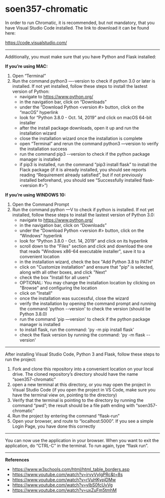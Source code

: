 # soen357-chromatic

In order to run Chromatic, it is recommended, but not mandatory, that you have Visual Studio Code installed. The link to download it can be found here: 

https://code.visualstudio.com/
____________________________________________________________________________________

Additionally, you must make sure that you have Python and Flask installed:

**If you’re using MAC:**

1) Open “Terminal”
2) Run the command python3 —-version to check if python 3.0 or later is installed. If not yet installed, follow these steps to install the lastest version of Python:
	- navigate to https://www.python.org/
	- in the navigation bar, click on “Downloads”
	- under the “Download Python <version #> button, click on the “macOS” hyperlink
	- look for “Python 3.8.0 - Oct. 14, 2019” and click on macOS 64-bit installer
	- after the install package downloads, open it up and run the installation wizard
	- close the installation wizard once the installation is complete
	- open “Terminal” and rerun the command python3 —version to verify the installation success
	- run the command pip3 --version to check if the python package manager is installed
	- if pip3 is installed, run the command “pip3 install flask” to install the Flack package (if it is already installed, you should see reports reading “Requirement already satisfied”, but if not previously installed 	beforehand, you should see “Successfully installed flask-<version #>”)

**If you’re using WINDOWS 10:**

1) Open the Command Prompt
2) Run the command python —V to check if python is installed. If not yet installed, follow these steps to install the lastest version of Python 3.0:
	- navigate to https://www.python.org/
	- in the navigation bar, click on “Downloads”
	- under the “Download Python <version #> button, click on the “Windows” hyperlink
	- look for “Python 3.8.0 - Oct. 14, 2019” and click on its hyperlink
	- scroll down to the "Files" section and click and download the one that reads "Windows x86-64 executable installer", save it to a convenient location
	- in the installation wizard, check the box "Add Python 3.8 to PATH"
	- click on "Customize installation" and ensure that "pip" is selected, along with all other boxes, and click "Next"
	- check the box "Install for all users"
	- OPTIONAL: You may change the installation location by clicking on "Browse" and configuring the location
	- click on "Install"
	- once the installation was successful, close the wizard
	- verify the installation by opening the command prompt and running the command 'python --version' to check the version (should be Python 3.8.0)
	- run the command 'pip —version' to check if the python package manager is installed
	- to install flask, run the command: 'py -m pip install flask'
	- check the flask version by running the command: 'py -m flask --version'
____________________________________________________________________________________
  
After installing Visual Studio Code, Python 3 and Flask, follow these steps to run the project:

1) Fork and clone this repository into a convenient location on your local drive. The cloned repository’s directory should have the name “soen357-chromatic”
2) open a new terminal at this directory, or you may open the project in Visual Studio Code (if you open the project in VS Code, make sure you have the terminal view on, pointing to the directory)
3) Verify that the terminal is pointing to the directory by running the command “pwd”; the result should be a file path ending with “soen357-chromatic”
4) Run the project by entering the command “flask-run”
5) Open your browser, and route to “localhost:5000”. If you see a simple Login Page, you have done this correctly

____________________________________________________________________________________

You can now use the application in your browser. When you want to exit the application, do “CTRL-C” in the terminal. To run again, type “flask run”.
____________________________________________________________________________________

**References**

- https://www.w3schools.com/html/html_table_borders.asp
- https://www.youtube.com/watch?v=irvyVylgPRc&t=8s
- https://www.youtube.com/watch?v=rVuHKypjDMw
- https://www.youtube.com/watch?v=yIbS0fcUvVg
- https://www.youtube.com/watch?v=uxZuFm5tmhM
